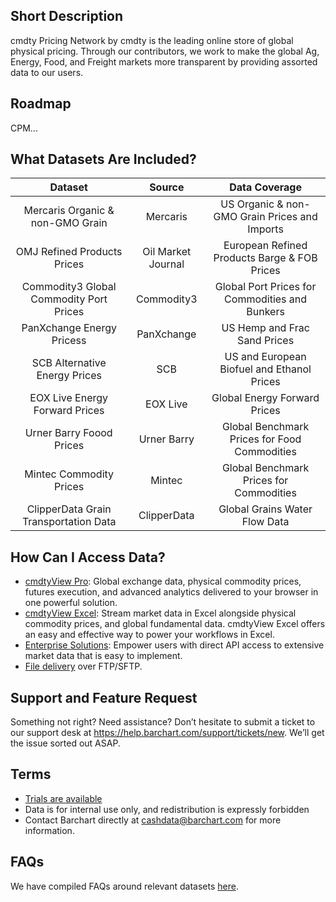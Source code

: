 ## Short Description

cmdty Pricing Network by cmdty is the leading online store of global physical pricing. Through our contributors, we work to make the global Ag, Energy, Food, and Freight markets more transparent by providing assorted data to our users.

## Roadmap
CPM...

## What Datasets Are Included?

|Dataset                 | Source                            | Data Coverage    | 
| :---------------------: | :----------: | :----------: | 
| Mercaris Organic & non-GMO Grain | Mercaris | US Organic & non-GMO Grain Prices and Imports | 
| OMJ Refined Products Prices | Oil Market Journal | European Refined Products Barge & FOB Prices |
| Commodity3 Global Commodity Port Prices | Commodity3 | Global Port Prices for Commodities and Bunkers |
| PanXchange Energy Pricess | PanXchange | US Hemp and Frac Sand Prices |
| SCB Alternative Energy Prices | SCB | US and European Biofuel and Ethanol Prices |
| EOX Live Energy Forward Prices | EOX Live | Global Energy Forward Prices  |
| Urner Barry Foood Prices | Urner Barry | Global Benchmark Prices for Food Commodities |
| Mintec Commodity Prices | Mintec | Global Benchmark Prices for Commodities |
| ClipperData Grain Transportation Data | ClipperData | Global Grains Water Flow Data |


## How Can I Access Data?

* [cmdtyView Pro](https://www.barchart.com/cmdty/trading/cmdtyview): Global exchange data, physical commodity prices, futures execution, and advanced analytics delivered to your browser in one powerful solution.
* [cmdtyView Excel](https://www.barchart.com/cmdty/trading/cmdtyview-excel): Stream market data in Excel alongside physical commodity prices, and global fundamental data. cmdtyView Excel offers an easy and effective way to power your workflows in Excel.
* [Enterprise Solutions](https://www.barchart.com/cmdty/contact): Empower users with direct API access to extensive market data that is easy to implement.
* [File delivery](https://www.barchart.com/cmdty/contact) over FTP/SFTP.



## Support and Feature Request
Something not right? Need assistance? Don’t hesitate to submit a ticket to our support desk at https://help.barchart.com/support/tickets/new. We’ll get the issue sorted out ASAP.


## Terms

* [Trials are available](https://www.barchart.com/cmdty/contact)
* Data is for internal use only, and redistribution is expressly forbidden
* Contact Barchart directly at cashdata@barchart.com for more information.

## FAQs

We have compiled FAQs around relevant datasets [here](/docs/content/faq.md).


